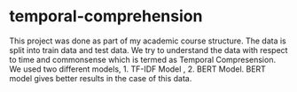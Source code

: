# temporal-comprehension
This project was done as part of my academic course structure. 
The data is split into train data and test data. We try to understand the data with respect to time and commonsense which is termed as Temporal Compresension. 
We used two different models, 1. TF-IDF Model , 2. BERT Model. 
BERT model gives better results in the case of this data. 
